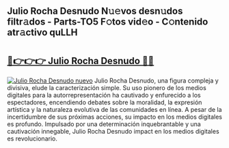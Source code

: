 ## Julio Rocha Desnudo N𝚞𝚎vos desn𝚞dos filtr𝚊dos - Parts-TO5 F𝚘tos vid𝚎o - C𝚘ntenido atr𝚊ctivo quLLH

# <h2><a href="http://mb3kxn.tromn.icu/?c=Julio+Rocha+Desnudo">🔗👉👉👉 Julio Rocha Desnudo 🔗🔗</a></h2>

[![Julio Rocha Desnudo nuevo](https://i.imgur.com/pEAQMta.gif)](http://mb3kxn.tromn.icu/?c=Julio+Rocha+Desnudo)
Julio Rocha Desnudo, una figura compleja y divisiva, elude la caracterización simple. Su uso pionero de los medios digitales para la autorrepresentación ha cautivado y enfurecido a los espectadores, encendiendo debates sobre la moralidad, la expresión artística y la naturaleza evolutiva de las comunidades en línea. A pesar de la incertidumbre de sus próximas acciones, su impacto en los medios digitales es profundo. Impulsado por una determinación inquebrantable y una cautivación innegable, Julio Rocha Desnudo impact en los medios digitales es revolucionario.

